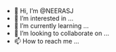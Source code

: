 - 👋 Hi, I’m @NEERASJ
- 👀 I’m interested in ...
- 🌱 I’m currently learning ...
- 💞️ I’m looking to collaborate on ...
- 📫 How to reach me ...

<!---
NEERASJ/NEERASJ is a ✨ special ✨ repository because its `README.md` (this file) appears on your GitHub profile.
You can click the Preview link to take a look at your changes.
--->
